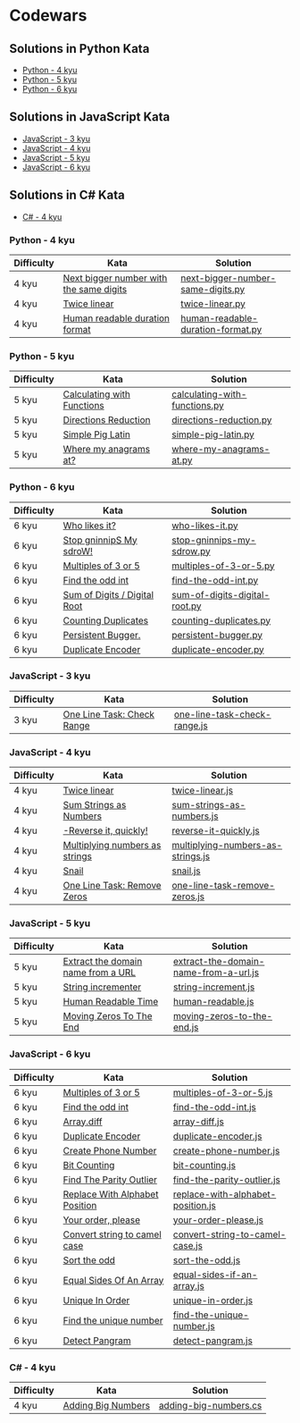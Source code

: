 # Codewars
## Solutions in Python Kata 
- [Python - 4 kyu](#python---4-kyu)
- [Python - 5 kyu](#python---5-kyu)
- [Python - 6 kyu](#python---6-kyu)
## Solutions in JavaScript Kata
- [JavaScript - 3 kyu](#javascript---3-kyu)
- [JavaScript - 4 kyu](#javascript---4-kyu)
- [JavaScript - 5 kyu](#javascript---5-kyu)
- [JavaScript - 6 kyu](#javascript---6-kyu)
## Solutions in C# Kata 
- [C# - 4 kyu](#C(sharp)---4-kyu)


### Python - 4 kyu
|	Difficulty | Kata	| Solution |
|------------|------------|----------|
| 4 kyu | [Next bigger number with the same digits](https://www.codewars.com/kata/55983863da40caa2c900004e) | [next-bigger-number-same-digits.py](./Python/next-bigger-number-same-digits.py) |
| 4 kyu | [Twice linear](https://www.codewars.com/kata/5672682212c8ecf83e000050) | [twice-linear.py](./Python/twice-linear.py) |
| 4 kyu | [Human readable duration format](https://www.codewars.com/kata/52742f58faf5485cae000b9a) | [human-readable-duration-format.py](./Python/human-readable-duration-format.py) |

### Python - 5 kyu
|	Difficulty | Kata	| Solution |
|------------|------------|----------|
| 5 kyu | [Calculating with Functions](https://www.codewars.com/kata/525f3eda17c7cd9f9e000b39) | [calculating-with-functions.py](./Python/calculating-with-functions.py) |
| 5 kyu | [Directions Reduction](https://www.codewars.com/kata/550f22f4d758534c1100025a) | [directions-reduction.py](./Python/directions-reduction.py) |
| 5 kyu | [Simple Pig Latin](https://www.codewars.com/kata/520b9d2ad5c005041100000f) | [simple-pig-latin.py](./Python/simple-pig-latin.py) |
| 5 kyu | [Where my anagrams at?](https://www.codewars.com/kata/523a86aa4230ebb5420001e1) | [where-my-anagrams-at.py](./Python/where-my-anagrams-at.py) |

### Python - 6 kyu
|	Difficulty | Kata	| Solution |
|------------|------------|----------|
| 6 kyu | [Who likes it?](https://www.codewars.com/kata/5266876b8f4bf2da9b000362) | [who-likes-it.py](./Python/who-likes-it.py) |
| 6 kyu | [Stop gninnipS My sdroW!](https://www.codewars.com/kata/5264d2b162488dc400000001) | [stop-gninnips-my-sdrow.py](./Python/stop-gninnips-my-sdrow.py) |
| 6 kyu | [Multiples of 3 or 5](https://www.codewars.com/kata/514b92a657cdc65150000006) | [multiples-of-3-or-5.py](./Python/multiples-of-3-or-5.py) |
| 6 kyu | [Find the odd int](https://www.codewars.com/kata/54da5a58ea159efa38000836) | [find-the-odd-int.py](./Python/find-the-odd-int.py) |
| 6 kyu | [Sum of Digits / Digital Root](https://www.codewars.com/kata/541c8630095125aba6000c00) | [sum-of-digits-digital-root.py](./Python/sum-of-digits-digital-root.py) |
| 6 kyu | [Counting Duplicates](https://www.codewars.com/kata/54bf1c2cd5b56cc47f0007a1) | [counting-duplicates.py](./Python/counting-duplicates.py) |
| 6 kyu | [Persistent Bugger.](https://www.codewars.com/kata/55bf01e5a717a0d57e0000ec) | [persistent-bugger.py](./Python/persistent-bugger.py) |
| 6 kyu | [Duplicate Encoder](https://www.codewars.com/kata/54b42f9314d9229fd6000d9c) | [duplicate-encoder.py](./Python/duplicate-encoder.py) |

### JavaScript - 3 kyu
|	Difficulty | Kata	| Solution |
|------------|------------|----------|
| 3 kyu | [One Line Task: Check Range](https://www.codewars.com/users/Labros-Papadimitriou/completed_solutions) | [one-line-task-check-range.js](./JavaScript/one-line-task-check-range.js) |

### JavaScript - 4 kyu
|	Difficulty | Kata	| Solution |
|------------|------------|----------|
| 4 kyu | [Twice linear](https://www.codewars.com/kata/5672682212c8ecf83e000050) | [twice-linear.js](./JavaScript/twice-linear.js) |
| 4 kyu | [Sum Strings as Numbers](https://www.codewars.com/kata/5324945e2ece5e1f32000370) | [sum-strings-as-numbers.js](./JavaScript/sum-strings-as-numbers.js) |
| 4 kyu | [-Reverse it, quickly!](https://www.codewars.com/kata/59ae589c07157afba80000a7) | [reverse-it-quickly.js](./JavaScript/reverse-it-quickly.js) |
| 4 kyu | [Multiplying numbers as strings](https://www.codewars.com/kata/55911ef14065454c75000062) | [multiplying-numbers-as-strings.js](./JavaScript/multiplying-numbers-as-strings.js) |
| 4 kyu | [Snail](https://www.codewars.com/kata/521c2db8ddc89b9b7a0000c1) | [snail.js](./JavaScript/snail.js) |
| 4 kyu | [One Line Task: Remove Zeros](https://www.codewars.com/kata/58fecb82f3dff0a347000018) | [one-line-task-remove-zeros.js](./JavaScript/one-line-task-remove-zeros.js) |

### JavaScript - 5 kyu
|	Difficulty | Kata	| Solution |
|------------|------------|----------|
| 5 kyu | [Extract the domain name from a URL](https://www.codewars.com/kata/514a024011ea4fb54200004b) | [extract-the-domain-name-from-a-url.js](./JavaScript/extract-the-domain-name-from-a-url.js) |
| 5 kyu | [String incrementer](https://www.codewars.com/kata/54a91a4883a7de5d7800009c) | [string-increment.js](./JavaScript/string-increment.js) |
| 5 kyu | [Human Readable Time](https://www.codewars.com/kata/52685f7382004e774f0001f7) | [human-readable.js](./JavaScript/human-readable.js) |
| 5 kyu | [Moving Zeros To The End](https://www.codewars.com/kata/52597aa56021e91c93000cb0) | [moving-zeros-to-the-end.js](./JavaScript/moving-zeros-to-the-end.js) |

### JavaScript - 6 kyu
|	Difficulty | Kata	| Solution |
|------------|------------|----------|
| 6 kyu | [Multiples of 3 or 5](https://www.codewars.com/kata/514b92a657cdc65150000006) | [multiples-of-3-or-5.js](./JavaScript/multiples-of-3-or-5.js) |
| 6 kyu | [Find the odd int](https://www.codewars.com/kata/54da5a58ea159efa38000836) | [find-the-odd-int.js](./JavaScript/find-the-odd-int.js) |
| 6 kyu | [Array.diff](https://www.codewars.com/kata/523f5d21c841566fde000009) | [array-diff.js](./JavaScript/array-diff.js) |
| 6 kyu | [Duplicate Encoder](https://www.codewars.com/kata/54b42f9314d9229fd6000d9c) | [duplicate-encoder.js](./JavaScript/duplicate-encoder.js) |
| 6 kyu | [Create Phone Number](https://www.codewars.com/kata/525f50e3b73515a6db000b83) | [create-phone-number.js](./JavaScript/create-phone-number.js) |
| 6 kyu | [Bit Counting](https://www.codewars.com/kata/526571aae218b8ee490006f4) | [bit-counting.js](./JavaScript/bit-counting.js) |
| 6 kyu | [Find The Parity Outlier](https://www.codewars.com/kata/5526fc09a1bbd946250002dc) | [find-the-parity-outlier.js](./JavaScript/find-the-parity-outlier.js) |
| 6 kyu | [Replace With Alphabet Position](https://www.codewars.com/kata/546f922b54af40e1e90001da) | [replace-with-alphabet-position.js](./JavaScript/replace-with-alphabet-position.js) |
| 6 kyu | [Your order, please](https://www.codewars.com/kata/55c45be3b2079eccff00010f) | [your-order-please.js](./JavaScript/your-order-please.js) |
| 6 kyu | [Convert string to camel case](https://www.codewars.com/kata/517abf86da9663f1d2000003) | [convert-string-to-camel-case.js](./JavaScript/convert-string-to-camel-case.js) |
| 6 kyu | [Sort the odd](https://www.codewars.com/kata/578aa45ee9fd15ff4600090d) | [sort-the-odd.js](./JavaScript/sort-the-odd.js) |
| 6 kyu | [Equal Sides Of An Array](https://www.codewars.com/kata/5679aa472b8f57fb8c000047) | [equal-sides-if-an-array.js](./JavaScript/equal-sides-if-an-array.js) |
| 6 kyu | [Unique In Order](https://www.codewars.com/kata/54e6533c92449cc251001667) | [unique-in-order.js](./JavaScript/unique-in-order.js) |
| 6 kyu | [Find the unique number](https://www.codewars.com/kata/585d7d5adb20cf33cb000235) | [find-the-unique-number.js](./JavaScript/find-the-unique-number.js) |
| 6 kyu | [Detect Pangram](https://www.codewars.com/kata/545cedaa9943f7fe7b000048) | [detect-pangram.js](./JavaScript/detect-pangram.js) |

### C# - 4 kyu
|	Difficulty | Kata	| Solution |
|------------|------------|----------|
| 4 kyu | [Adding Big Numbers](https://www.codewars.com/kata/525f4206b73515bffb000b21) | [adding-big-numbers.cs](./C#/adding-big-numbers.cs) |
